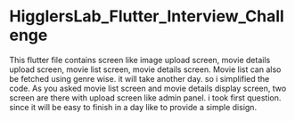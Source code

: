 # HigglersLab_Flutter_Interview_Challenge
This flutter file contains screen like image upload screen, movie details upload screen, movie list screen, movie details screen.
Movie list can also be fetched using genre wise. it will take another day. so i simplified the code.
As you asked movie list screen and movie details display screen, two screen are there with upload screen like admin panel.
i took first question. since it will be easy to finish in a day like to provide a simple disign.
